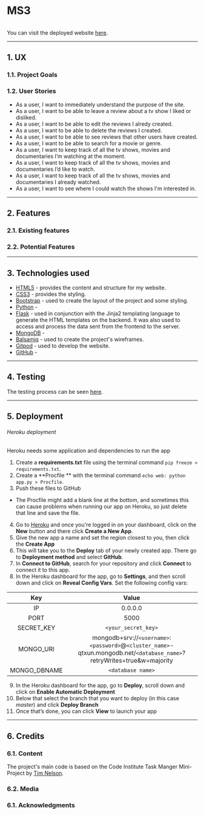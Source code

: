 # MS3
 
![]()
 
You can visit the deployed website [here](https://ms3-fernanda.herokuapp.com/).
 
---
 
## 1. UX
 
### 1.1. Project Goals

 
### 1.2. User Stories
- As a user, I want to immediately understand the purpose of the site.
- As a user, I want to be able to leave a review about a tv show I liked or disliked.
- As a user, I want to be able to edit the reviews I alredy created.
- As a user, I want to be able to delete the reviews I created.
- As a user, I want to be able to see reviews that other users have created.
- As a user, I want to be able to search for a movie or genre.
- As a user, I want to keep track of all the tv shows, movies and documentaries I’m watching at the moment.
- As a user, I want to keep track of all the tv shows, movies and documentaries I’d like to watch.
- As a user, I want to keep track of all the tv shows, movies and documentaries I already watched.
- As a user, I want to see where I could watch the shows I'm interested in.

---
 
## 2. Features
 
### 2.1. Existing features
 
### 2.2. Potential Features
 
---
 
## 3. Technologies used
 
- [HTML5](https://html.com/) - provides the content and structure for my website.
- [CSS3](http://www.css3.info/) - provides the styling.
- [Bootstrap](https://getbootstrap.com/) - used to create the layout of the project and some styling.
- [Python]() - 
- [Flask]() - used in conjunction with the Jinja2 templating language to generate the HTML templates on the backend. It was also used to access and process the data sent from the frontend to the server.
- [MongoDB]() - 
- [Balsamiq](https://balsamiq.com/) - used to create the project's wireframes.
- [Gitpod](https://gitpod.io/) - used to develop the website.
- [GitHub](https://github.com/) - 


---
 
## 4. Testing
 
The testing process can be seen [here](TESTING.md).
 
---
 
## 5. Deployment
 
###### Heroku deployment

Heroku needs some application and dependencies to run the app
1. Create a **requirements.txt** file using the terminal command  `pip freeze > requirements.txt`.
2. Create a  **Procfile ** with the terminal command  `echo web: python app.py > Procfile`.
3. Push these files to GitHub
* The Procfile might add a blank line at the bottom, and sometimes this can cause problems when running our app on Heroku, so just delete that line and save the file.
4. Go to [Heroku](https://www.heroku.com/) and once you're logged in on your dashboard, click on the **New** button and there click **Create a New App**.
5. Give the new app a name and set the region closest to you, then click the **Create App** 
6. This will take you to the **Deploy** tab of your newly created app. There go to **Deployment method** and select **GitHub**. 
7. In **Connect to GitHub**, search for your repository and click **Connect** to connect it to this app.
8. In the Heroku dashboard for the app, go to **Settings**, and then scroll down and click on **Reveal Config Vars**. Set the following config vars:

|  Key  |  Value  |
| :-------------: | :-------------: |
|  IP |  0.0.0.0  |
|  PORT  |  5000  |
|  SECRET_KEY  |  `<your_secret_key>`  |
|  MONGO_URI  | mongodb+srv://`<username>`:`<password>`@`<cluster_name>`-qtxun.mongodb.net/`<database_name>`?retryWrites=true&w=majority  |
|  MONGO_DBNAME  |  `<database name>`  |

9. In the Heroku dashboard for the app, go to **Deploy**, scroll down and click on **Enable Automatic Deployment**
10. Below that select the branch that you want to deploy (in this case *master*) and click **Deploy Branch**
11. Once that’s done, you can click **View** to launch your app


---
 
## 6. Credits
 
### 6.1. Content
The project's main code is based on the Code Institute Task Manger Mini-Project by [Tim Nelson](https://github.com/TravelTimN).
 
### 6.2. Media
 
### 6.1. Acknowledgments
